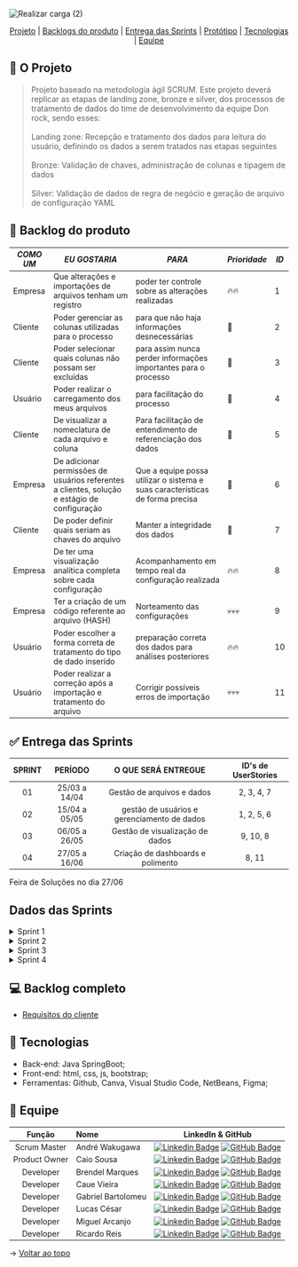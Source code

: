 ![Realizar carga (2)](https://github.com/DevXMinds/Pipeline-DomRock/assets/111454312/f3e7823e-a530-45c3-916d-23daf84ceec0)
<br id="topo">
<p align="center">
    <a href="#sobre">Projeto</a>  |
    <a href="#backlogs">Backlogs do produto</a>  |
    <a href="#entrega">Entrega das Sprints</a>  |
    <a href="#prototipo">Protótipo</a>   |
    <a href="#tecnologias">Tecnologias</a>  |
    <a href="#equipe">Equipe</a>
</p>

<span id="sobre">

## :page_with_curl: O Projeto
> Projeto baseado na metodologia ágil SCRUM.
> Este projeto deverá replicar as etapas de landing zone, bronze e silver, dos processos de tratamento de dados do time de desenvolvimento da equipe Don rock, sendo esses:
><br></br>
> Landing zone: Recepção e tratamento dos dados para leitura do usuário, definindo os dados a serem tratados nas etapas seguintes<br></br>
> Bronze: Validação de chaves, administração de colunas e tipagem de dados <br></br>
> Silver: Validação de dados de regra de negócio e geração de arquivo de configuração YAML

<span id="backlogs">

## :dart: Backlog do produto

| *COMO UM* |  *EU GOSTARIA*  | *PARA* | *Prioridade* | *ID* |
|-----------------------|-------------------------|-------------------------|-------------------------|-------------------------|
| Empresa | Que alterações e importações de arquivos tenham um registro  | poder ter controle sobre as alterações realizadas |🔥🔥| 1|
| Cliente | Poder gerenciar as colunas utilizadas para o processo | para que não haja informações desnecessárias | 🌟 | 2 |
| Cliente | Poder selecionar quais colunas não possam ser excluídas |  para assim nunca perder informações importantes para o processo | 🌟 |3|
| Usuário | Poder realizar o carregamento dos meus arquivos |  para facilitação do processo |🌟|4|
| Cliente | De visualizar a nomeclatura de cada arquivo e coluna | Para facilitação de entendimento de referenciação dos dados |🌟|5|
| Empresa | De adicionar permissões de usuários referentes a clientes, solução e estágio de configuração | Que a equipe possa utilizar o sistema e suas características de forma precisa |🌟|6|
| Cliente | De poder definir quais seriam as chaves do arquivo | Manter a integridade dos dados |🌟|7|
| Empresa | De ter uma visualização analítica completa sobre cada configuração | Acompanhamento em tempo real da configuração realizada | 🔥🔥|8|
| Empresa | Ter a criação de um código referente ao arquivo (HASH) | Norteamento das configurações |💀💀💀| 9 |
| Usuário | Poder escolher a forma correta de tratamento do tipo de dado inserido | preparação correta dos dados para análises posteriores | 🔥🔥 | 10 |
| Usuário | Poder realizar a correção após a importação e tratamento do arquivo | Corrigir possíveis erros de importação | 💀💀💀 | 11 |
<span id="entrega">

## :white_check_mark: Entrega das Sprints

| **SPRINT** | **PERÍODO**| **O QUE SERÁ ENTREGUE** | **ID's de UserStories** |
|:-------------:|:-----------------------:|:-------------------------:|:-------------------------:|
|  01  | 25/03 a 14/04 | Gestão de arquivos e dados |  2, 3, 4, 7 |
|  02  | 15/04 a 05/05 | gestão de usuários e gerenciamento de dados | 1, 2, 5, 6 |
|  03  | 06/05 a 26/05 | Gestão de visualização de dados | 9, 10, 8 |
|  04  | 27/05 a 16/06 | Criação de dashboards e polimento | 8, 11 |


 Feira de Soluções no dia 27/06
<span id="prototipo">
## Dados das Sprints
<details>
<summary>Sprint 1</summary>
    
![Sprint 1 - Burndown](https://github.com/DevXMinds/Pipeline-DomRock/blob/Readme-update/sprints/sprint1/blob/burndown-sprint1.png)

<a target ="blank" href= " BOTA LINK AQUI EEEEEEEEEEEEEEEEEEEEEEEEEEEEEEEEEEEEEEEEEEEEEEEEEEEEEE "> 
Sprint 1 - Apresentação </a>
    
</details>

<details>
<summary>Sprint 2</summary>
Em andamento...
    
</details>

<details>
<summary>Sprint 3</summary>
A fazer...
    
</details>

<details>
<summary>Sprint 4</summary>
A fazer...
    
</details>
    

## :computer: Backlog completo
- <a target ="blank" href= "https://fatecspgov-my.sharepoint.com/:x:/r/personal/caio_sousa5_fatec_sp_gov_br/Documents/Book.xlsx?d=wab3883e82a0941008f213e85b64dd0d7&csf=1&web=1&e=Nqk00x" >   Requisitos do cliente </a>


<span id="tecnologias">
    
## :wrench: Tecnologias  

- Back-end: Java SpringBoot;
- Front-end: html, css, js, bootstrap;
- Ferramentas: Github, Canva, Visual Studio Code, NetBeans, Figma;

<span id="equipe">
    
## :busts_in_silhouette: Equipe



|    Função     | Nome    |    LinkedIn & GitHub      |
| :-----------: | :------------------------------------ | :-------------------------------------------------------------------------------------------------------------------------------------------------------------------------------------------------------------------------------------------------------------------------------------------------------------------------: |
| Scrum Master | André Wakugawa           |     [![Linkedin Badge](https://img.shields.io/badge/Linkedin-blue?style=flat-square&logo=Linkedin&logoColor=white)](https://www.linkedin.com/in/andré-wakugawa-b07527182/) [![GitHub Badge](https://img.shields.io/badge/GitHub-111217?style=flat-square&logo=github&logoColor=white)](https://github.com/orgs/DevXMinds/people/AndreWakugawa)              |
| Product Owner | Caio Sousa      |     [![Linkedin Badge](https://img.shields.io/badge/Linkedin-blue?style=flat-square&logo=Linkedin&logoColor=white)]() [![GitHub Badge](https://img.shields.io/badge/GitHub-111217?style=flat-square&logo=github&logoColor=white)](https://github.com/orgs/DevXMinds/people/Caio-sousaFatec)    
| Developer| Brendel Marques    |     [![Linkedin Badge](https://img.shields.io/badge/Linkedin-blue?style=flat-square&logo=Linkedin&logoColor=white)](https://www.linkedin.com/in/brendel-marques/) [![GitHub Badge](https://img.shields.io/badge/GitHub-111217?style=flat-square&logo=github&logoColor=white)](https://github.com/BrendelMarques)              |
| Developer | Caue Vieira          |     [![Linkedin Badge](https://img.shields.io/badge/Linkedin-blue?style=flat-square&logo=Linkedin&logoColor=white)](https://www.linkedin.com/in/cau%C3%AA-vieira-ba62b4244/) [![GitHub Badge](https://img.shields.io/badge/GitHub-111217?style=flat-square&logo=github&logoColor=white)](https://github.com/orgs/DevXMinds/people/CauevSilv)              |
| Developer| Gabriel Bartolomeu   |     [![Linkedin Badge](https://img.shields.io/badge/Linkedin-blue?style=flat-square&logo=Linkedin&logoColor=white)](https://github.com/orgs/DevXMinds/people/GabrielBartolomeu1) [![GitHub Badge](https://img.shields.io/badge/GitHub-111217?style=flat-square&logo=github&logoColor=white)](https://www.linkedin.com/in/gabiel-guska-5860a1271)              |
| Developer| Lucas César      |     [![Linkedin Badge](https://img.shields.io/badge/Linkedin-blue?style=flat-square&logo=Linkedin&logoColor=white)]() [![GitHub Badge](https://img.shields.io/badge/GitHub-111217?style=flat-square&logo=github&logoColor=white)](https://github.com/orgs/DevXMinds/people/LucasACES)              |
| Developer| Miguel Arcanjo        |     [![Linkedin Badge](https://img.shields.io/badge/Linkedin-blue?style=flat-square&logo=Linkedin&logoColor=white)](https://www.linkedin.com/in/miguel-arcanjo-%C3%A1vila-872637230) [![GitHub Badge](https://img.shields.io/badge/GitHub-111217?style=flat-square&logo=github&logoColor=white)](https://github.com/orgs/DevXMinds/people/MiguelArc0)              |
| Developer| Ricardo Reis         |     [![Linkedin Badge](https://img.shields.io/badge/Linkedin-blue?style=flat-square&logo=Linkedin&logoColor=white)](https://www.linkedin.com/in/ricardo-reis-78a0b7271/) [![GitHub Badge](https://img.shields.io/badge/GitHub-111217?style=flat-square&logo=github&logoColor=white)](https://github.com/RicardoReis5)


→ [Voltar ao topo](#topo)
